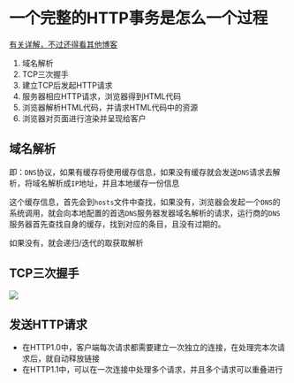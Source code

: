 # 一个完整的HTTP事务是怎么一个过程

[有关详解，不过还得看其他博客](http://caibaojian.com/toutiao/5755)

1. 域名解析
2. TCP三次握手
3. 建立TCP后发起HTTP请求
4. 服务器相应HTTP请求，浏览器得到HTML代码
5. 浏览器解析HTML代码，并请求HTML代码中的资源
6. 浏览器对页面进行渲染并呈现给客户

## 域名解析

即：`DNS`协议，如果有缓存将使用缓存信息，如果没有缓存就会发送`DNS`请求去解析，将域名解析成`IP`地址，并且本地缓存一份信息

这个缓存信息，首先会到`hosts`文件中查找，如果没有，浏览器会发起一个`DNS`的系统调用，就会向本地配置的首选`DNS`服务器发器域名解析的请求，运行商的`DNS`服务器首先查找自身的缓存，找到对应的条目，且没有过期的。

如果没有，就会递归/迭代的取获取解析

## TCP三次握手

![](I:\myFuture\桌面资料\面试\学习图片\TCP三次握手.png)

## 发送HTTP请求

- 在HTTP1.0中，客户端每次请求都需要建立一次独立的连接，在处理完本次请求后，就自动释放链接
- 在HTTP1.1中，可以在一次连接中处理多个请求，并且多个请求可以重叠进行